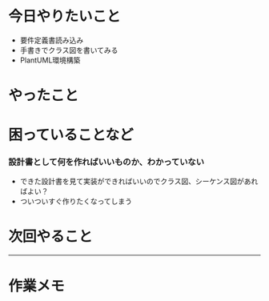 # 今日やりたいこと
- 要件定義書読み込み
- 手書きでクラス図を書いてみる
- PlantUML環境構築



# やったこと


# 困っていることなど
### 設計書として何を作ればいいものか、わかっていない
- できた設計書を見て実装ができればいいのでクラス図、シーケンス図があればよい？
- ついついすぐ作りたくなってしまう


# 次回やること

***

# 作業メモ



